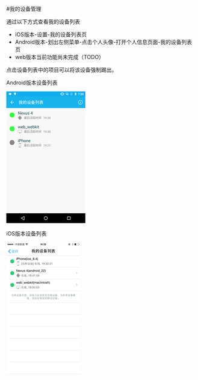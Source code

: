 #我的设备管理

通过以下方式查看我的设备列表
* iOS版本-设置-我的设备列表页
* Android版本-划出左侧菜单-点击个人头像-打开个人信息页面-我的设备列表页
* web版本当前功能尚未完成（TODO）

点击设备列表中的项目可以将该设备强制踢出。

Android版本设备列表

![搜索](imgs/my-devices-android-350.png) 

iOS版本设备列表

![搜索](imgs/my-devices-ios-350.png) 

